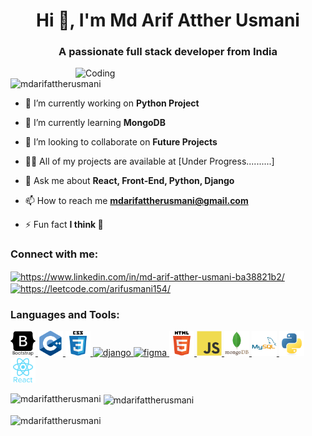 <h1 align="center">Hi 👋, I'm Md Arif Atther Usmani</h1>
<h3 align="center">A passionate full stack developer from India</h3>
<img align="right" alt="Coding" width="400" src="https://images-cdn.newscred.com/Zz04NjA3ZjljMjQ0ODkxMWViOWRjYzU1OGJkNjI1ZjVkZA==">

<p align="left"> <img src="https://komarev.com/ghpvc/?username=mdarifattherusmani&label=Profile%20views&color=0e75b6&style=flat" alt="mdarifattherusmani" /> </p>

- 🔭 I’m currently working on **Python Project**

- 🌱 I’m currently learning **MongoDB**

- 👯 I’m looking to collaborate on **Future Projects**

- 👨‍💻 All of my projects are available at [Under Progress..........]

- 💬 Ask me about **React, Front-End, Python, Django**

- 📫 How to reach me **mdarifattherusmani@gmail.com**

- ⚡ Fun fact **I think 🤔**

<h3 align="left">Connect with me:</h3>
<p align="left">
<a href="https://www.linkedin.com/in/md-arif-atther-usmani-ba38821b2/" target="blank"><img align="center" src="https://raw.githubusercontent.com/rahuldkjain/github-profile-readme-generator/master/src/images/icons/Social/linked-in-alt.svg" alt="https://www.linkedin.com/in/md-arif-atther-usmani-ba38821b2/" height="30" width="40" /></a>
<a href="https://leetcode.com/arifusmani154/" target="blank"><img align="center" src="https://raw.githubusercontent.com/rahuldkjain/github-profile-readme-generator/master/src/images/icons/Social/leet-code.svg" alt="https://leetcode.com/arifusmani154/" height="30" width="40" /></a>
</p>

<h3 align="left">Languages and Tools:</h3>
<p align="left"> <a href="https://getbootstrap.com" target="_blank" rel="noreferrer"> <img src="https://raw.githubusercontent.com/devicons/devicon/master/icons/bootstrap/bootstrap-plain-wordmark.svg" alt="bootstrap" width="40" height="40"/> </a> <a href="https://www.w3schools.com/cpp/" target="_blank" rel="noreferrer"> <img src="https://raw.githubusercontent.com/devicons/devicon/master/icons/cplusplus/cplusplus-original.svg" alt="cplusplus" width="40" height="40"/> </a> <a href="https://www.w3schools.com/css/" target="_blank" rel="noreferrer"> <img src="https://raw.githubusercontent.com/devicons/devicon/master/icons/css3/css3-original-wordmark.svg" alt="css3" width="40" height="40"/> </a> <a href="https://www.djangoproject.com/" target="_blank" rel="noreferrer"> <img src="https://cdn.worldvectorlogo.com/logos/django.svg" alt="django" width="40" height="40"/> </a> <a href="https://www.figma.com/" target="_blank" rel="noreferrer"> <img src="https://www.vectorlogo.zone/logos/figma/figma-icon.svg" alt="figma" width="40" height="40"/> </a> <a href="https://www.w3.org/html/" target="_blank" rel="noreferrer"> <img src="https://raw.githubusercontent.com/devicons/devicon/master/icons/html5/html5-original-wordmark.svg" alt="html5" width="40" height="40"/> </a> <a href="https://developer.mozilla.org/en-US/docs/Web/JavaScript" target="_blank" rel="noreferrer"> <img src="https://raw.githubusercontent.com/devicons/devicon/master/icons/javascript/javascript-original.svg" alt="javascript" width="40" height="40"/> </a> <a href="https://www.mongodb.com/" target="_blank" rel="noreferrer"> <img src="https://raw.githubusercontent.com/devicons/devicon/master/icons/mongodb/mongodb-original-wordmark.svg" alt="mongodb" width="40" height="40"/> </a> <a href="https://www.mysql.com/" target="_blank" rel="noreferrer"> <img src="https://raw.githubusercontent.com/devicons/devicon/master/icons/mysql/mysql-original-wordmark.svg" alt="mysql" width="40" height="40"/> </a> <a href="https://www.python.org" target="_blank" rel="noreferrer"> <img src="https://raw.githubusercontent.com/devicons/devicon/master/icons/python/python-original.svg" alt="python" width="40" height="40"/> </a> <a href="https://reactjs.org/" target="_blank" rel="noreferrer"> <img src="https://raw.githubusercontent.com/devicons/devicon/master/icons/react/react-original-wordmark.svg" alt="react" width="40" height="40"/> </a> </p>

<p><img align="left" src="https://github-readme-stats.vercel.app/api/top-langs?username=mdarifattherusmani&show_icons=true&locale=en&layout=compact" alt="mdarifattherusmani" /></p>

<p>&nbsp;<img align="center" src="https://github-readme-stats.vercel.app/api?username=mdarifattherusmani&show_icons=true&locale=en" alt="mdarifattherusmani" /></p>

<p><img align="center" src="https://github-readme-streak-stats.herokuapp.com/?user=mdarifattherusmani&" alt="mdarifattherusmani" /></p>
